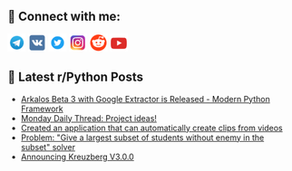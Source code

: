 ## 🔎 Connect with me:
[<img src="https://github.com/bullbesh/bullbesh/blob/main/images/Telegram.png" width="32" height="32" />](https://t.me/bullbesh)
[<img src="https://github.com/bullbesh/bullbesh/blob/main/images/VK.png" width="32" height="32" />](https://vk.com/bullbesh)
[<img src="https://github.com/bullbesh/bullbesh/blob/main/images/Twitter.png" width="32" height="32" />](https://twitter.com/bullbesh1)
[<img src="https://github.com/bullbesh/bullbesh/blob/main/images/Instagram.png" width="32" height="32" />](https://www.instagram.com/bullbesh)
[<img src="https://github.com/bullbesh/bullbesh/blob/main/images/Reddit.png" width="32" height="32" />](https://www.reddit.com/user/bullbesh)
[<img src="https://github.com/bullbesh/bullbesh/blob/main/images/YouTube.png" width="32" height="32" />](https://www.youtube.com/channel/UCtfjRs6uzgq5mfm8S06WTcg)

## 📕 Latest r/Python Posts
<!-- BLOG-POST-LIST:START -->
- [Arkalos Beta 3 with Google Extractor is Released - Modern Python Framework](https://www.reddit.com/r/Python/comments/1jidoz9/arkalos_beta_3_with_google_extractor_is_released/)
- [Monday Daily Thread: Project ideas!](https://www.reddit.com/r/Python/comments/1jidmi9/monday_daily_thread_project_ideas/)
- [Created an application that can automatically create clips from videos](https://www.reddit.com/r/Python/comments/1jicj6c/created_an_application_that_can_automatically/)
- [Problem: &quot;Give a largest subset of students without enemy in the subset&quot; solver](https://www.reddit.com/r/Python/comments/1jiaaie/problem_give_a_largest_subset_of_students_without/)
- [Announcing Kreuzberg V3.0.0](https://www.reddit.com/r/Python/comments/1ji2x08/announcing_kreuzberg_v300/)
<!-- BLOG-POST-LIST:END -->
